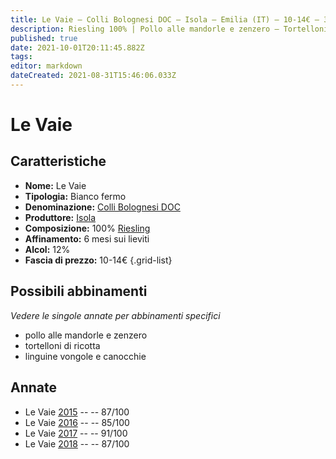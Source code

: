 ```yaml
---
title: Le Vaie – Colli Bolognesi DOC – Isola – Emilia (IT) – 10-14€ – 3★-5★
description: Riesling 100% | Pollo alle mandorle e zenzero – Tortelloni di ricotta – Linguine vongole e canocchie
published: true
date: 2021-10-01T20:11:45.882Z
tags: 
editor: markdown
dateCreated: 2021-08-31T15:46:06.033Z
---
```


# Le Vaie

## Caratteristiche
- **Nome:** Le Vaie
- **Tipologia:** Bianco fermo
- **Denominazione:** [Colli Bolognesi DOC](/denominazioni/Italia/Emilia/DOC/Colli-Bolognesi)
- **Produttore:** [Isola](/produttori/Italia/Emilia/Isola) 
- **Composizione:** 100% [Riesling](/vitigni/Germania/riesling)
- **Affinamento:** 6 mesi sui lieviti
- **Alcol:** 12%
- **Fascia di prezzo:** 10-14€
{.grid-list}



## Possibili abbinamenti
*Vedere le singole annate per abbinamenti specifici*

- pollo alle mandorle e zenzero
- tortelloni di ricotta 
- linguine vongole e canocchie

## Annate
- Le Vaie [2015](/vini/Italia/Emilia/Isola/Le-Vaie/2015) -- <span class="star-3"></span> -- 87/100
- Le Vaie [2016](/vini/Italia/Emilia/Isola/Le-Vaie/2016) -- <span class="star-3"></span> -- 85/100
- Le Vaie [2017](/vini/Italia/Emilia/Isola/Le-Vaie/2017) -- <span class="star-5"></span> -- 91/100
- Le Vaie [2018](/vini/Italia/Emilia/Isola/Le-Vaie/2018) -- <span class="star-3"></span> -- 87/100


